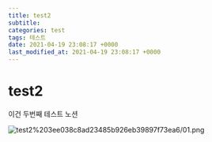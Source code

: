 ```yaml
---
title: test2
subtitle: 
categories: test
tags: 테스트
date: 2021-04-19 23:08:17 +0000
last_modified_at: 2021-04-19 23:08:17 +0000
---
```

# test2

이건 두번째 테스트 노션

![test2%203ee038c8ad23485b926eb39897f73ea6/01.png](test2%203ee038c8ad23485b926eb39897f73ea6/01.png)